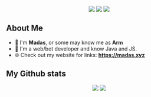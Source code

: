 <p align="center">
  <img src="https://dcbadge.vercel.app/api/shield/704011737900253315?style=flat&theme=discord">
  <img src="https://img.shields.io/badge/Age-15-ff88b5">
  <img src="https://komarev.com/ghpvc/?username=Madasish&color=ff88b5">
</p>

## About Me
 - 🌸 I'm **Madas**, or some may know me as **Arm**  
 - 🤖 I'm a web/bot developer and know Java and JS.  
 - 🌐 Check out my website for links: **https://madas.xyz**  
<!---
🦆 https://youtu.be/FZUcpVmEHuk  

## My Discord

[![Discord Presence](https://lanyard-profile-readme.vercel.app/api/704011737900253315)](https://discord.com/users/704011737900253315)
-->

## My Github stats

<p align="center" display="flex">
  <img src="https://github-readme-stats.vercel.app/api?username=Madasish&theme=dracula" href="https://github.com/Madasish/">
  <img src="https://github-readme-stats.vercel.app/api/top-langs/?username=Madasish&theme=dracula&layout=compact" href="https://github.com/Madasish/">
<p>

<!---
[![My GitHub stats](https://github-readme-stats.vercel.app/api?username=Madasish&theme=dracula)](https://github.com/Madasish/)

[![Top Langs](https://github-readme-stats.vercel.app/api/top-langs/?username=Madasish&theme=dracula&layout=compact)](https://github.com/Madasish/)
-->
